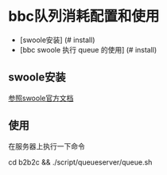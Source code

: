 # bbc队列消耗配置和使用

- [swoole安装] (# install)
- [bbc swoole 执行 queue 的使用] (# install)

## swoole安装
[参照swoole官方文档](http://wiki.swoole.com/wiki/page/6.html)

## 使用

在服务器上执行一下命令

  cd b2b2c && ./script/queueserver/queue.sh

